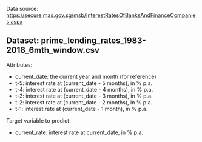 Data source: https://secure.mas.gov.sg/msb/InterestRatesOfBanksAndFinanceCompanies.aspx


## Dataset: prime_lending_rates_1983-2018_6mth_window.csv

Attributes:

- current_date: the current year and month (for reference)
- t-5: interest rate at (current_date - 5 months), in % p.a.
- t-4: interest rate at (current_date - 4 months), in % p.a.
- t-3: interest rate at (current_date - 3 months), in % p.a.
- t-2: interest rate at (current_date - 2 months), in % p.a.
- t-1: interest rate at (current_date - 1 month), in % p.a.

Target variable to predict:
- current_rate: interest rate at current_date, in % p.a.